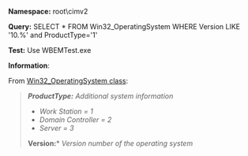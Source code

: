 **Namespace:** root\cimv2

**Query:** SELECT * FROM Win32_OperatingSystem WHERE Version LIKE '10.%' and ProductType='1'

**Test:** Use WBEMTest.exe

**Information**:

From [Win32_OperatingSystem class](https://msdn.microsoft.com/en-us/library/aa394239(v=vs.85).aspx):

>***ProductType:*** *Additional system information*
>* *Work Station = 1*
>* *Domain Controller = 2*
>* *Server = 3*
>
>**Version:*** *Version number of the operating system*
